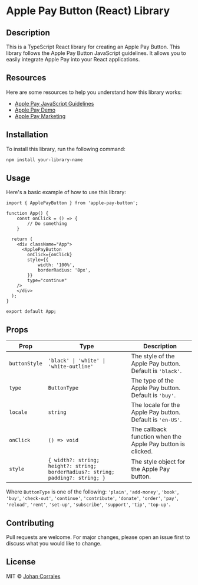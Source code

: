 # Apple Pay Button (React) Library

## Description

This is a TypeScript React library for creating an Apple Pay Button. This library follows the Apple Pay Button JavaScript guidelines. It allows you to easily integrate Apple Pay into your React applications.

## Resources

Here are some resources to help you understand how this library works:

- [Apple Pay JavaScript Guidelines](https://developer.apple.com/documentation/apple_pay_on_the_web/displaying_apple_pay_buttons_using_javascript)
- [Apple Pay Demo](https://applepaydemo.apple.com)
- [Apple Pay Marketing](https://developer.apple.com/apple-pay/marketing/)

## Installation

To install this library, run the following command:

```bash
npm install your-library-name
```

## Usage

Here's a basic example of how to use this library:

```tsx
import { ApplePayButton } from 'apple-pay-button';

function App() {
    const onClick = () => {
        // Do something
    }

  return (
    <div className="App">
      <ApplePayButton
        onClick={onClick}
        style={{
            width: '100%',
            borderRadius: '8px',
        }}
        type="continue"
    />
    </div>
  );
}

export default App;
```

## Props

| Prop | Type | Description |
| ---- | ---- | ----------- |
| `buttonStyle` | `'black' \| 'white' \| 'white-outline'` | The style of the Apple Pay button. Default is `'black'`. |
| `type` | `ButtonType` | The type of the Apple Pay button. Default is `'buy'`. |
| `locale` | `string` | The locale for the Apple Pay button. Default is `'en-US'`. |
| `onClick` | `() => void` | The callback function when the Apple Pay button is clicked. |
| `style` | `{ width?: string; height?: string; borderRadius?: string; padding?: string; }` | The style object for the Apple Pay button. |

Where `ButtonType` is one of the following: `'plain'`, `'add-money'`, `'book'`, `'buy'`, `'check-out'`, `'continue'`, `'contribute'`, `'donate'`, `'order'`, `'pay'`, `'reload'`, `'rent'`, `'set-up'`, `'subscribe'`, `'support'`, `'tip'`, `'top-up'`.

## Contributing

Pull requests are welcome. For major changes, please open an issue first to discuss what you would like to change.

## License

MIT © [Johan Corrales](https://github.com/johan44co)